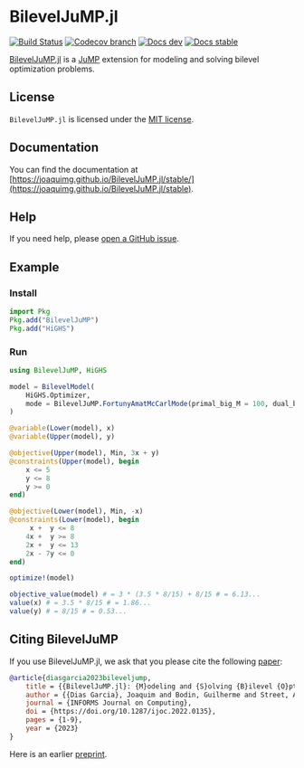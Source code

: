 # BilevelJuMP.jl

[![Build Status](https://github.com/joaquimg/BilevelJuMP.jl/workflows/CI/badge.svg?branch=master)](https://github.com/joaquimg/BilevelJuMP.jl/actions?query=workflow%3ACI)
[![Codecov branch](http://codecov.io/github/joaquimg/BilevelJuMP.jl/coverage.svg?branch=master)](http://codecov.io/github/joaquimg/BilevelJuMP.jl?branch=master)
[![Docs dev](https://img.shields.io/badge/docs-latest-blue.svg)](https://joaquimg.github.io/BilevelJuMP.jl/dev/)
[![Docs stable](https://img.shields.io/badge/docs-stable-blue.svg)](https://joaquimg.github.io/BilevelJuMP.jl/stable/)

[BilevelJuMP.jl](https://github.com/joaquimg/BilevelJuMP.jl) is a
[JuMP](https://github.com/JuMP-dev/JuMP.jl) extension for
modeling and solving bilevel optimization problems.

## License

`BilevelJuMP.jl` is licensed under the [MIT license](https://github.com/joaquimg/BilevelJuMP.jl/blob/master/LICENSE).

## Documentation

You can find the documentation at
[https://joaquimg.github.io/BilevelJuMP.jl/stable/](https://joaquimg.github.io/BilevelJuMP.jl/stable).

## Help

If you need help, please [open a GitHub issue](https://github.com/joaquimg/BilevelJuMP.jl/issues/new).

## Example

### Install

```julia
import Pkg
Pkg.add("BilevelJuMP")
Pkg.add("HiGHS")
```

### Run

```julia
using BilevelJuMP, HiGHS

model = BilevelModel(
    HiGHS.Optimizer,
    mode = BilevelJuMP.FortunyAmatMcCarlMode(primal_big_M = 100, dual_big_M = 100)
)

@variable(Lower(model), x)
@variable(Upper(model), y)

@objective(Upper(model), Min, 3x + y)
@constraints(Upper(model), begin
    x <= 5
    y <= 8
    y >= 0
end)

@objective(Lower(model), Min, -x)
@constraints(Lower(model), begin
     x +  y <= 8
    4x +  y >= 8
    2x +  y <= 13
    2x - 7y <= 0
end)

optimize!(model)

objective_value(model) # = 3 * (3.5 * 8/15) + 8/15 # = 6.13...
value(x) # = 3.5 * 8/15 # = 1.86...
value(y) # = 8/15 # = 0.53...
```

## Citing BilevelJuMP

If you use BilevelJuMP.jl, we ask that you please cite the following [paper](https://pubsonline.informs.org/doi/10.1287/ijoc.2022.0135):

```bibtex
@article{diasgarcia2023bileveljump,
    title = {{BilevelJuMP.jl}: {M}odeling and {S}olving {B}ilevel {O}ptimization {P}roblems in {J}ulia},
    author = {{Dias Garcia}, Joaquim and Bodin, Guilherme and Street, Alexandre},
    journal = {INFORMS Journal on Computing},
    doi = {https://doi.org/10.1287/ijoc.2022.0135},
    pages = {1-9},
    year = {2023}
}
```

Here is an earlier [preprint](https://arxiv.org/pdf/2205.02307.pdf).
